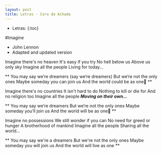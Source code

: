 ```yaml
---
layout: post
title: Letras - Coro da Achada
---
```


* Letras:
{:toc}


#Imagine

- John Lennon
- Adapted and updated version

Imagine there's no heaven
It's easy if you try
No hell below us
Above us only sky
Imagine all the people
Living for today...

**
You may say we’re dreamers (say we’re dreamers)
But we’re not the only ones
Maybe someday you can join us
And the world could be as one
**

Imagine there's no countries
It isn't hard to do
Nothing to kill or die for
And no religion too
Imagine all the people
***Moving on their own…***

**
You may say we’re dreamers
But we’re not the only ones
Maybe someday you’ll join us
And the world will be as one
**

Imagine no possessions
We still wonder if you can
No need for greed or hunger
A brotherhood of mankind
Imagine all the people
Sharing all the world...

**
You may say we're a dreamers
But we're not the only ones
Maybe someday you will join us
And the world will live as one
**
